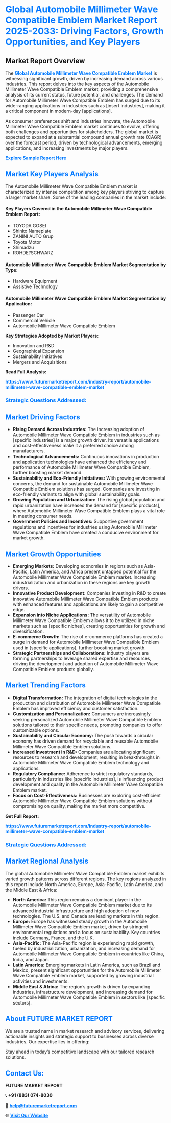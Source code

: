 <h1 style="color: #007BFF;">Global Automobile Millimeter Wave Compatible Emblem Market Report 2025-2033: Driving Factors, Growth Opportunities, and Key Players</h1>

<section id="overview">
<h2>Market Report Overview</h2>
<p>The <a href="https://www.futuremarketreport.com/industry-report/automobile-millimeter-wave-compatible-emblem-market" style="color: #007BFF; text-decoration: none;"><strong>Global Automobile Millimeter Wave Compatible Emblem Market</strong></a> is witnessing significant growth, driven by increasing demand across various industries. This report delves into the key aspects of the Automobile Millimeter Wave Compatible Emblem market, providing a comprehensive analysis of its current status, future potential, and challenges. The demand for Automobile Millimeter Wave Compatible Emblem has surged due to its wide-ranging applications in industries such as [insert industries], making it a critical component in modern-day [applications].</p>
<p>As consumer preferences shift and industries innovate, the Automobile Millimeter Wave Compatible Emblem market continues to evolve, offering both challenges and opportunities for stakeholders. The global market is expected to expand at a substantial compound annual growth rate (CAGR) over the forecast period, driven by technological advancements, emerging applications, and increasing investments by major players.</p>
</section>

<section id="overview">
<p><a href="https://www.futuremarketreport.com/request-sample/reportId=120454" style="color: #007BFF; text-decoration: none;"><strong>Explore Sample Report Here</strong></a></p>
</section>

<section id="key-players">
<h2 style="color: #007BFF;">Market Key Players Analysis</h2>
<p>The Automobile Millimeter Wave Compatible Emblem market is characterized by intense competition among key players striving to capture a larger market share. Some of the leading companies in the market include:</p>
<h4>Key Players Covered in the Automobile Millimeter Wave Compatible Emblem Report:</h4>
<ul><li>TOYODA GOSEI</li><li>Shinko Nameplate</li><li>ZANINI AUTO Grup</li><li>Toyota Motor</li><li>Shimadzu</li><li>ROHDE?SCHWARZ</li></ul>
<h4>Automobile Millimeter Wave Compatible Emblem Market Segmentation by Type:</h4>
<ul><li>Hardware Equipment</li><li>Assistive Technology</li></ul>

<h4>Automobile Millimeter Wave Compatible Emblem Market Segmentation by Application:</h4>
<ul><li>Passenger Car</li><li>Commercial Vehicle</li><li>Automobile Millimeter Wave Compatible Emblem</li></ul>
<p><strong>Key Strategies Adopted by Market Players:</strong></p>
<ul>
<li>Innovation and R&D</li>
<li>Geographical Expansion</li>
<li>Sustainability Initiatives</li>
<li>Mergers and Acquisitions</li>
</ul>
</section>

<section>
<p><strong>Read Full Analysis: </strong></p><a href="https://www.futuremarketreport.com/industry-report/automobile-millimeter-wave-compatible-emblem-market" style="color: #007BFF; text-decoration: none;"><strong>https://www.futuremarketreport.com/industry-report/automobile-millimeter-wave-compatible-emblem-market</strong></a>
<h3 style="color: #007BFF;">Strategic Questions Addressed:</h3>
</section>

<section id="driving-factors">
<h2 style="color: #007BFF;">Market Driving Factors</h2>
<ul>
<li><strong>Rising Demand Across Industries:</strong> The increasing adoption of Automobile Millimeter Wave Compatible Emblem in industries such as [specific industries] is a major growth driver. Its versatile applications and cost-effectiveness make it a preferred choice among manufacturers.</li>
<li><strong>Technological Advancements:</strong> Continuous innovations in production and application technologies have enhanced the efficiency and performance of Automobile Millimeter Wave Compatible Emblem, further boosting market demand.</li>
<li><strong>Sustainability and Eco-Friendly Initiatives:</strong> With growing environmental concerns, the demand for sustainable Automobile Millimeter Wave Compatible Emblem solutions has surged. Companies are investing in eco-friendly variants to align with global sustainability goals.</li>
<li><strong>Growing Population and Urbanization:</strong> The rising global population and rapid urbanization have increased the demand for [specific products], where Automobile Millimeter Wave Compatible Emblem plays a vital role in meeting consumer needs.</li>
<li><strong>Government Policies and Incentives:</strong> Supportive government regulations and incentives for industries using Automobile Millimeter Wave Compatible Emblem have created a conducive environment for market growth.</li>
</ul>
</section>

<section id="growth-opportunities">
<h2 style="color: #007BFF;">Market Growth Opportunities</h2>
<ul>
<li><strong>Emerging Markets:</strong> Developing economies in regions such as Asia-Pacific, Latin America, and Africa present untapped potential for the Automobile Millimeter Wave Compatible Emblem market. Increasing industrialization and urbanization in these regions are key growth drivers.</li>
<li><strong>Innovative Product Development:</strong> Companies investing in R&D to create innovative Automobile Millimeter Wave Compatible Emblem products with enhanced features and applications are likely to gain a competitive edge.</li>
<li><strong>Expansion into Niche Applications:</strong> The versatility of Automobile Millimeter Wave Compatible Emblem allows it to be utilized in niche markets such as [specific niches], creating opportunities for growth and diversification.</li>
<li><strong>E-commerce Growth:</strong> The rise of e-commerce platforms has created a surge in demand for Automobile Millimeter Wave Compatible Emblem used in [specific applications], further boosting market growth.</li>
<li><strong>Strategic Partnerships and Collaborations:</strong> Industry players are forming partnerships to leverage shared expertise and resources, driving the development and adoption of Automobile Millimeter Wave Compatible Emblem products globally.</li>
</ul>
</section>

<section id="trending-factors">
<h2 style="color: #007BFF;">Market Trending Factors</h2>
<ul>
<li><strong>Digital Transformation:</strong> The integration of digital technologies in the production and distribution of Automobile Millimeter Wave Compatible Emblem has improved efficiency and customer satisfaction.</li>
<li><strong>Customization and Personalization:</strong> Consumers are increasingly seeking personalized Automobile Millimeter Wave Compatible Emblem solutions tailored to their specific needs, prompting companies to offer customizable options.</li>
<li><strong>Sustainability and Circular Economy:</strong> The push towards a circular economy has driven demand for recyclable and reusable Automobile Millimeter Wave Compatible Emblem solutions.</li>
<li><strong>Increased Investment in R&D:</strong> Companies are allocating significant resources to research and development, resulting in breakthroughs in Automobile Millimeter Wave Compatible Emblem technology and applications.</li>
<li><strong>Regulatory Compliance:</strong> Adherence to strict regulatory standards, particularly in industries like [specific industries], is influencing product development and quality in the Automobile Millimeter Wave Compatible Emblem market.</li>
<li><strong>Focus on Cost-Effectiveness:</strong> Businesses are exploring cost-efficient Automobile Millimeter Wave Compatible Emblem solutions without compromising on quality, making the market more competitive.</li>
</ul>
</section>

<section>
<p><strong>Get Full Report: </strong></p><a href="https://www.futuremarketreport.com/industry-report/automobile-millimeter-wave-compatible-emblem-market" style="color: #007BFF; text-decoration: none;"><strong>https://www.futuremarketreport.com/industry-report/automobile-millimeter-wave-compatible-emblem-market</strong></a>
<h3 style="color: #007BFF;">Strategic Questions Addressed:</h3>
</section>


<section id="regional-analysis">
<h2 style="color: #007BFF;">Market Regional Analysis</h2>
<p>The global Automobile Millimeter Wave Compatible Emblem market exhibits varied growth patterns across different regions. The key regions analyzed in this report include North America, Europe, Asia-Pacific, Latin America, and the Middle East & Africa:</p>
<ul>
<li><strong>North America:</strong> This region remains a dominant player in the Automobile Millimeter Wave Compatible Emblem market due to its advanced industrial infrastructure and high adoption of new technologies. The U.S. and Canada are leading markets in this region.</li>
<li><strong>Europe:</strong> Europe has witnessed steady growth in the Automobile Millimeter Wave Compatible Emblem market, driven by stringent environmental regulations and a focus on sustainability. Key countries include Germany, France, and the U.K.</li>
<li><strong>Asia-Pacific:</strong> The Asia-Pacific region is experiencing rapid growth, fueled by industrialization, urbanization, and increasing demand for Automobile Millimeter Wave Compatible Emblem in countries like China, India, and Japan.</li>
<li><strong>Latin America:</strong> Emerging markets in Latin America, such as Brazil and Mexico, present significant opportunities for the Automobile Millimeter Wave Compatible Emblem market, supported by growing industrial activities and investments.</li>
<li><strong>Middle East & Africa:</strong> The region’s growth is driven by expanding industries, infrastructure development, and increasing demand for Automobile Millimeter Wave Compatible Emblem in sectors like [specific sectors].</li>
</ul>
</section>

<footer>
<h2 style="color: #007BFF;">About FUTURE MARKET REPORT</h2>
<p>We are a trusted name in market research and advisory services, delivering actionable insights and strategic support to businesses across diverse industries. Our expertise lies in offering:</p>

<p>Stay ahead in today’s competitive landscape with our tailored research solutions.</p>

<h2 style="color: #007BFF;">Contact Us:</h2>
<p><strong>FUTURE MARKET REPORT</strong></p>
<p>📞 <strong>+91 (883) 074-8030</strong></p>
<p>📧 <strong><a href="mailto:help@futuremarketreport.com" style="color: #007BFF;">help@futuremarketreport.com</a></strong></p>
<p>🌐 <strong><a href="https://www.futuremarketreport.com/" style="color: #007BFF;">Visit Our Website</a></strong></p>
</footer>